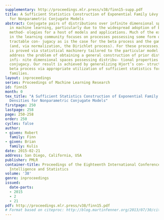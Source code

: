 ```yaml
---
supplementary: http://proceedings.mlr.press/v38/finn15-supp.pdf
title: A Sufficient Statistics Construction of Exponential Family Lévy Measure Densities
  for Nonparametric Conjugate Models
abstract: Conjugate pairs of distributions over infinite dimensional spaces are prominent
  in machine learning, particularly due to the widespread adoption of Bayesian nonparametric
  method- ologies for a host of models and applications. Much of the existing literature
  in the learning community focuses on processes possessing some form of computationally
  tractable con- jugacy as is the case for the beta process and the gamma process
  (and, via normalization, the Dirichlet process). For these processes, conjugacy
  is proved via statistical machinery tailored to the particular model. We seek to
  address the problem of obtaining a general construction of prior distributions over
  infi- nite dimensional spaces possessing distribu- tional properties amenable to
  conjugacy. Our result is achieved by generalizing Hjort’s con- struction of the
  beta process via appropriate utilization of sufficient statistics for exponen- tial
  families.
layout: inproceedings
series: Proceedings of Machine Learning Research
id: finn15
month: 0
tex_title: "A Sufficient Statistics Construction of Exponential Family {L}\'evy Measure
  Densities for Nonparametric Conjugate Models"
firstpage: 250
lastpage: 258
page: 250-258
order: 250
cycles: false
author:
- given: Robert
  family: Finn
- given: Brian
  family: Kulis
date: 2015-02-21
address: San Diego, California, USA
publisher: PMLR
container-title: Proceedings of the Eighteenth International Conference on Artificial
  Intelligence and Statistics
volume: '38'
genre: inproceedings
issued:
  date-parts:
  - 2015
  - 2
  - 21
pdf: http://proceedings.mlr.press/v38/finn15.pdf
# Format based on citeproc: http://blog.martinfenner.org/2013/07/30/citeproc-yaml-for-bibliographies/
---
```

